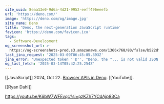 ```yaml
---
site_uuid: 8eaa13e0-9d6a-4d21-9952-eeff496eeefb
url: 'https://deno.com/'
image: 'https://deno.com/og/image.jpg'
site_name: Deno
title: 'Deno, the next-generation JavaScript runtime'
favicon: 'https://deno.com/favicon.ico'
tags:
  - Software-Development
og_screenshot_url: >-
  https://og-screenshots-prod.s3.amazonaws.com/1366x768/80/false/b522df73c3c721cecfeace16be81bacfcd9b06006fde40fca32e86c2c35d3358.jpeg
last_jina_request: '2025-03-09T06:45:05.393Z'
jina_error: 'Unexpected token ''D'', "Deno, the "... is not valid JSON'
og_last_fetch: '2025-03-14T05:42:25.254Z'
---
```

[[JavaScript]]
2024, Oct 22. [Browser APIs in Deno](https://youtu.be/oxVwTT-rZRo?si=CecGWY_xtAG3NbBz). [[YouTube]].

[[Ryan Dahl]]

https://youtu.be/K6bW7WFEvqc?si=pzKZh7YCdAjp83Ca
